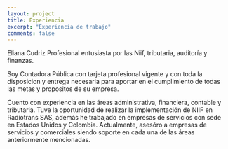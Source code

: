 ```yaml
---
layout: project
title: Experiencia
excerpt: "Experiencia de trabajo"
comments: false
---
```


Eliana Cudriz Profesional entusiasta por las Niif, tributaria, auditoría y finanzas.

Soy Contadora Pública con tarjeta profesional vigente y con toda la disposicion y entrega necesaria para
aportar en el cumplimiento de todas las metas y propositos de su empresa.

Cuento con experiencia en las áreas administrativa, financiera, contable y tributaria. Tuve la oportunidad de realizar la implementación de NIIF en Radiotrans SAS, además he trabajado en empresas de servicios con sede en Estados Unidos y Colombia. Actualmente, asesóro a empresas de servicios y comerciales siendo soporte en cada una de las áreas anteriormente mencionadas.
